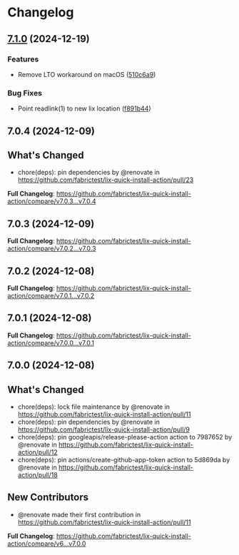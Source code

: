 # Changelog

## [7.1.0](https://github.com/fabrictest/lix-quick-install-action/compare/v7.0.4...v7.1.0) (2024-12-19)


### Features

* Remove LTO workaround on macOS ([510c6a9](https://github.com/fabrictest/lix-quick-install-action/commit/510c6a9b93da39323ae2e963f7ec1b93a3ecf91e))


### Bug Fixes

* Point readlink(1) to new lix location ([f891b44](https://github.com/fabrictest/lix-quick-install-action/commit/f891b44c65ca75f07df24e89369bf2fbf6897820))

## 7.0.4 (2024-12-09)

## What's Changed
* chore(deps): pin dependencies by @renovate in https://github.com/fabrictest/lix-quick-install-action/pull/23


**Full Changelog**: https://github.com/fabrictest/lix-quick-install-action/compare/v7.0.3...v7.0.4

## 7.0.3 (2024-12-09)

**Full Changelog**: https://github.com/fabrictest/lix-quick-install-action/compare/v7.0.2...v7.0.3

## 7.0.2 (2024-12-08)

**Full Changelog**: https://github.com/fabrictest/lix-quick-install-action/compare/v7.0.1...v7.0.2

## 7.0.1 (2024-12-08)

**Full Changelog**: https://github.com/fabrictest/lix-quick-install-action/compare/v7.0.0...v7.0.1

## 7.0.0 (2024-12-08)

## What's Changed
* chore(deps): lock file maintenance by @renovate in https://github.com/fabrictest/lix-quick-install-action/pull/11
* chore(deps): pin dependencies by @renovate in https://github.com/fabrictest/lix-quick-install-action/pull/9
* chore(deps): pin googleapis/release-please-action action to 7987652 by @renovate in https://github.com/fabrictest/lix-quick-install-action/pull/12
* chore(deps): pin actions/create-github-app-token action to 5d869da by @renovate in https://github.com/fabrictest/lix-quick-install-action/pull/18

## New Contributors
* @renovate made their first contribution in https://github.com/fabrictest/lix-quick-install-action/pull/11

**Full Changelog**: https://github.com/fabrictest/lix-quick-install-action/compare/v6...v7.0.0
